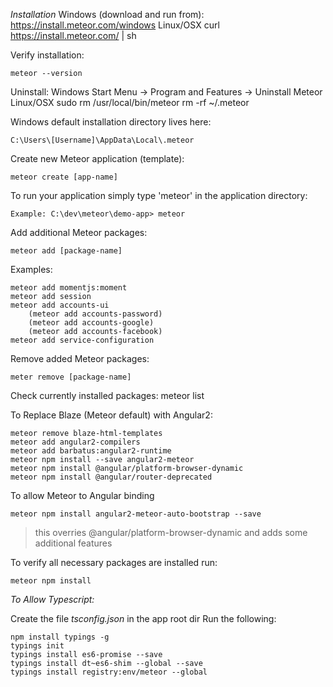 *Installation*
Windows (download and run from):
		https://install.meteor.com/windows
Linux/OSX
		curl https://install.meteor.com/ | sh

Verify installation:

	meteor --version

Uninstall:
	Windows
		Start Menu -> Program and Features -> Uninstall Meteor
	Linux/OSX
		sudo rm /usr/local/bin/meteor
		rm -rf ~/.meteor

Windows default installation directory lives here:

	C:\Users\[Username]\AppData\Local\.meteor


Create new Meteor application (template):

	meteor create [app-name]


To run your application simply type 'meteor' in the application directory:

	Example: C:\dev\meteor\demo-app> meteor


Add additional Meteor packages:

	meteor add [package-name]

Examples:

	meteor add momentjs:moment
	meteor add session
	meteor add accounts-ui
		(meteor add accounts-password)			
		(meteor add accounts-google)
		(meteor add accounts-facebook)
	meteor add service-configuration


Remove added Meteor packages:

	meter remove [package-name]


Check currently installed packages:
	meteor list

To Replace Blaze (Meteor default) with Angular2:

	meteor remove blaze-html-templates
	meteor add angular2-compilers
	meteor add barbatus:angular2-runtime
	meteor npm install --save angular2-meteor
	meteor npm install @angular/platform-browser-dynamic
	meteor npm install @angular/router-deprecated

To allow Meteor to Angular binding

	meteor npm install angular2-meteor-auto-bootstrap --save
>this overries @angular/platform-browser-dynamic and adds some additional features

To verify all necessary packages are installed run:

	meteor npm install

*To Allow Typescript:*

Create the file *tsconfig.json* in the app root dir
Run the following:

	npm install typings -g
	typings init
	typings install es6-promise --save
	typings install dt~es6-shim --global --save
	typings install registry:env/meteor --global
